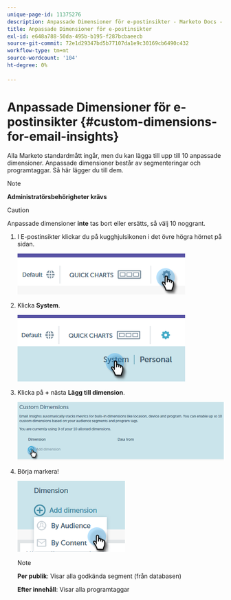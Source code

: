 ```yaml
---
unique-page-id: 11375276
description: Anpassade Dimensioner för e-postinsikter - Marketo Docs - produktdokumentation
title: Anpassade Dimensioner för e-postinsikter
exl-id: e648a788-50da-495b-b195-f287bcbaeecb
source-git-commit: 72e1d29347bd5b77107da1e9c30169cb6490c432
workflow-type: tm+mt
source-wordcount: '104'
ht-degree: 0%

---
```


# Anpassade Dimensioner för e-postinsikter {#custom-dimensions-for-email-insights}

Alla Marketo standardmått ingår, men du kan lägga till upp till 10 anpassade dimensioner. Anpassade dimensioner består av segmenteringar och programtaggar. Så här lägger du till dem.

>[!NOTE]
>
>**Administratörsbehörigheter krävs**

>[!CAUTION]
>
>Anpassade dimensioner **inte** tas bort eller ersätts, så välj 10 noggrant.

1. I E-postinsikter klickar du på kugghjulsikonen i det övre högra hörnet på sidan.

   ![](assets/cd1.png)

1. Klicka **System**.

   ![](assets/cd2.png)

1. Klicka på **+** nästa **Lägg till dimension**.

   ![](assets/cd3.png)

1. Börja markera!

   ![](assets/cd4.png)

   >[!NOTE]
   >
   >**Per publik**: Visar alla godkända segment (från databasen)
   >
   >**Efter innehåll**: Visar alla programtaggar
